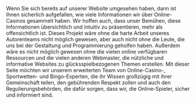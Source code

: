 Wenn Sie sich bereits auf unserer Website umgesehen haben, dann ist
Ihnen sicherlich aufgefallen, wie viele Informationen wir über
Online-Casinos gesammelt haben. Wir hoffen auch, dass unser Bemühen,
diese Informationen übersichtlich und intuitiv zu präsentieren, mehr als
offensichtlich ist. Dieses Projekt wäre ohne die harte Arbeit unseres
Autorenteams nicht möglich gewesen, aber auch nicht ohne die Leute, die
uns bei der Gestaltung und Programmierung geholfen haben. Außerdem wäre
es nicht möglich gewesen ohne die vielen online verfügbaren Ressourcen
und die vielen anderen Webmaster, die nützliche und informative Websites
zu glücksspielbezogenen Themen erstellen. Mit dieser Seite möchten wir
unserem erweiterten Team von Online-Casino-, Sportwetten- und
Bingo-Experten, die ihr Wissen großzügig mit ihrer Gemeinschaft teilen,
den gebührenden Respekt zollen und auch den Regulierungsbehörden, die
dafür sorgen, dass wir, die Online-Spieler, sicher und informiert sind.
